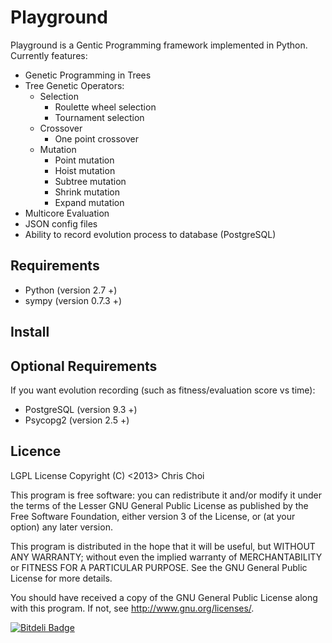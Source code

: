 # Playground
Playground is a Gentic Programming framework implemented in Python. Currently
features:

- Genetic Programming in Trees
- Tree Genetic Operators:
    - Selection
        - Roulette wheel selection
        - Tournament selection
    - Crossover
        - One point crossover
    - Mutation
        - Point mutation
        - Hoist mutation
        - Subtree mutation
        - Shrink mutation
        - Expand mutation
- Multicore Evaluation
- JSON config files
- Ability to record evolution process to database (PostgreSQL)


## Requirements

- Python (version 2.7 +)
- sympy (version 0.7.3 +)

## Install


## Optional Requirements

If you want evolution recording (such as fitness/evaluation score vs time):

- PostgreSQL (version 9.3 +)
- Psycopg2 (version 2.5 +)


## Licence
LGPL License
Copyright (C) <2013> Chris Choi

This program is free software: you can redistribute it and/or modify it under
the terms of the Lesser GNU General Public License as published by the Free
Software Foundation, either version 3 of the License, or (at your option) any
later version.

This program is distributed in the hope that it will be useful, but WITHOUT ANY
WARRANTY; without even the implied warranty of MERCHANTABILITY or FITNESS FOR A
PARTICULAR PURPOSE.  See the GNU General Public License for more details.

You should have received a copy of the GNU General Public License along with
this program.  If not, see <http://www.gnu.org/licenses/>.


[![Bitdeli Badge](https://d2weczhvl823v0.cloudfront.net/chutsu/playground/trend.png)][2]

[1]: https://travis-ci.org/chutsu/playground
[2]: https://bitdeli.com/free
